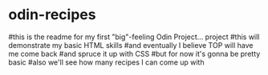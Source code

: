 # odin-recipes
#this is the readme for my first "big"-feeling Odin Project... project
#this will demonstrate my basic HTML skills
#and eventually I believe TOP will have me come back
#and spruce it up with CSS
#but for now it's gonna be pretty basic
#also we'll see how many recipes I can come up with